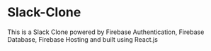 # Slack-Clone
This is a Slack Clone powered by Firebase Authentication, Firebase Database, Firebase Hosting and built using React.js
